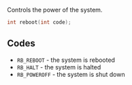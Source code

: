 Controls the power of the system.

```c
int reboot(int code);
```

## Codes

- `RB_REBOOT` - the system is rebooted
- `RB_HALT` - the system is halted
- `RB_POWEROFF` - the system is shut down